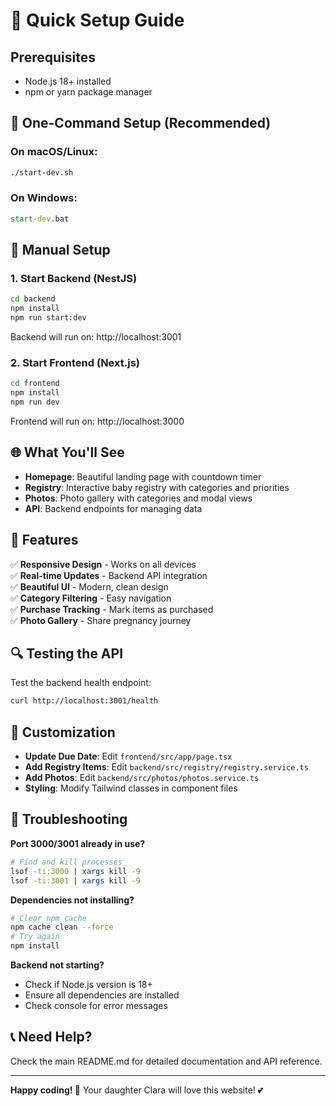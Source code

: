 # 🚀 Quick Setup Guide

## Prerequisites
- Node.js 18+ installed
- npm or yarn package manager

## 🎯 One-Command Setup (Recommended)

### On macOS/Linux:
```bash
./start-dev.sh
```

### On Windows:
```cmd
start-dev.bat
```

## 🔧 Manual Setup

### 1. Start Backend (NestJS)
```bash
cd backend
npm install
npm run start:dev
```
Backend will run on: http://localhost:3001

### 2. Start Frontend (Next.js)
```bash
cd frontend
npm install
npm run dev
```
Frontend will run on: http://localhost:3000

## 🌐 What You'll See

- **Homepage**: Beautiful landing page with countdown timer
- **Registry**: Interactive baby registry with categories and priorities
- **Photos**: Photo gallery with categories and modal views
- **API**: Backend endpoints for managing data

## 📱 Features

✅ **Responsive Design** - Works on all devices  
✅ **Real-time Updates** - Backend API integration  
✅ **Beautiful UI** - Modern, clean design  
✅ **Category Filtering** - Easy navigation  
✅ **Purchase Tracking** - Mark items as purchased  
✅ **Photo Gallery** - Share pregnancy journey  

## 🔍 Testing the API

Test the backend health endpoint:
```bash
curl http://localhost:3001/health
```

## 🎨 Customization

- **Update Due Date**: Edit `frontend/src/app/page.tsx`
- **Add Registry Items**: Edit `backend/src/registry/registry.service.ts`
- **Add Photos**: Edit `backend/src/photos/photos.service.ts`
- **Styling**: Modify Tailwind classes in component files

## 🚨 Troubleshooting

**Port 3000/3001 already in use?**
```bash
# Find and kill processes
lsof -ti:3000 | xargs kill -9
lsof -ti:3001 | xargs kill -9
```

**Dependencies not installing?**
```bash
# Clear npm cache
npm cache clean --force
# Try again
npm install
```

**Backend not starting?**
- Check if Node.js version is 18+
- Ensure all dependencies are installed
- Check console for error messages

## 📞 Need Help?

Check the main README.md for detailed documentation and API reference.

---

**Happy coding! 🎉**
Your daughter Clara will love this website! 💕
